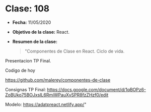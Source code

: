 # Clase: 108

- **Fecha:** 11/05/2020
- **Objetivo de la clase:** React.
- **Resumen de la clase:**

  > "Componentes de Clase en React. Ciclo de vida.

Presentacion TP Final.

Codigo de hoy

https://github.com/malerey/componentes-de-clase

Consignas TP Final: https://docs.google.com/document/d/1qBOPz6-ZoBUko75BOJxsIL6RmiWPauXvSPR8fzZHzf0/edit

Modelo: https://adatpreact.netlify.app/"